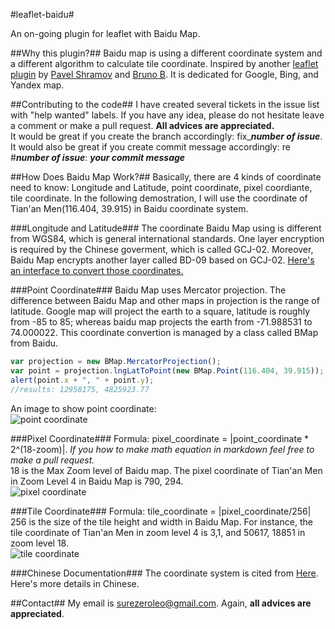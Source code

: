 #leaflet-baidu#

An on-going plugin for leaflet with Baidu Map.

##Why this plugin?##
Baidu map is using a different coordinate system and a different algorithm to calculate tile coordinate. Inspired by another [leaflet plugin](https://github.com/shramov/leaflet-plugins) by [Pavel Shramov](https://github.com/shramov) and [Bruno B](https://github.com/brunob). It is dedicated for Google, Bing, and Yandex map.

##Contributing to the code##
I have created several tickets in the issue list with "help wanted" labels. If you have any idea, please do not hesitate leave a comment or make a pull request. **All advices are appreciated.**  
It would be great if you create the branch accordingly: fix_***number of issue***.  
It would also be great if you create commit message accordingly: re #***number of issue***: ***your commit message***

##How Does Baidu Map Work?##
Basically, there are 4 kinds of coordinate need to know: Longitude and Latitude, point coordinate, pixel coordiante, tile coordinate. In the following demostration, I will use the coordinate of Tian'an Men(116.404, 39.915) in Baidu coordinate system.

###Longitude and Latitude###
The coordinate Baidu Map using is different from WGS84, which is general international standards. One layer encryption is required by the Chinese goverment, which is called GCJ-02. Moreover, Baidu Map encrypts another layer called BD-09 based on GCJ-02. [Here's an interface to convert those coordinates.](http://www.zdoz.net/apiList.html) 

###Point Coordinate###
Baidu Map uses Mercator projection. The difference between Baidu Map and other maps in projection is the range of latitude. Google map will project the earth to a square, latitude is roughly from -85 to 85; whereas baidu map projects the earth from -71.988531 to 74.000022. This coordinate convertion is managed by a class called BMap from Baidu.
```javascript
var projection = new BMap.MercatorProjection();
var point = projection.lngLatToPoint(new BMap.Point(116.404, 39.915));
alert(point.x + ", " + point.y);
//results: 12958175, 4825923.77
```
An image to show point coordinate:  
![point coordinate](http://pic002.cnblogs.com/images/2011/308287/2011070216261345.png)

###Pixel Coordinate###
Formula: pixel\_coordinate = |point\_coordinate \* 2^(18-zoom)|. *If you how to make math equation in markdown feel free to make a pull request.*  
18 is the Max Zoom level of Baidu map. The pixel coordinate of Tian'an Men in Zoom Level 4 in Baidu Map is 790, 294.  
![pixel coordinate](http://pic002.cnblogs.com/images/2011/308287/2011070216561045.jpg)

###Tile Coordinate###
Formula: tile\_coordinate = |pixel\_coordinate/256|  
256 is the size of the tile height and width in Baidu Map. For instance, the tile coordinate of Tian'an Men in zoom level 4 is 3,1, and 50617, 18851 in zoom level 18.  
![tile coordinate](http://pic002.cnblogs.com/images/2011/308287/2011070217022613.png)

###Chinese Documentation###
The coordinate system is cited from [Here](http://www.zdoz.net/apiList.html). Here's more details in Chinese.

##Contact##
My email is <surezeroleo@gmail.com>. Again, **all advices are appreciated**.
